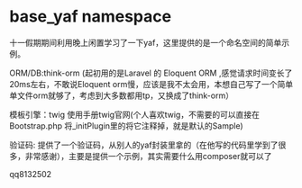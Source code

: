 # base_yaf namespace
十一假期期间利用晚上闲置学习了一下yaf，这里提供的是一个命名空间的简单示例。

ORM/DB:think-orm 
(起初用的是Laravel 的 Eloquent ORM ,感觉请求时间变长了20ms左右，不敢说Eloquent orm慢，应该是我不太会用，本想自己写了一个简单单文件orm就够了，考虑到大多数都用tp，又换成了think-orm）

模板引擎：twig 
使用手册twig官网(个人喜欢twig，不需要的可以直接在Bootstrap.php 将_initPlugin里的将它注释掉，就是默认的Sample)


验证码:
提供了一个验证码，从别人的yaf封装里拿的（在他写的代码里学到了很多，非常感谢），主要是提供一个示例，其实需要什么用composer就可以了

qq8132502







